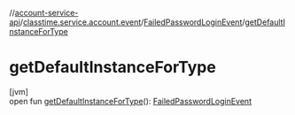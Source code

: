 //[account-service-api](../../../index.md)/[classtime.service.account.event](../index.md)/[FailedPasswordLoginEvent](index.md)/[getDefaultInstanceForType](get-default-instance-for-type.md)

# getDefaultInstanceForType

[jvm]\
open fun [getDefaultInstanceForType](get-default-instance-for-type.md)(): [FailedPasswordLoginEvent](index.md)
